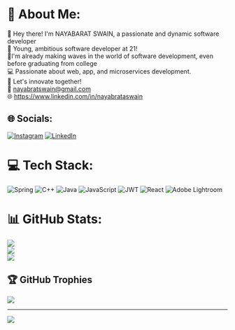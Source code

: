 # 💫 About Me:
👋 Hey there! I'm NAYABARAT SWAIN, a passionate and dynamic software developer<br>🚀 Young, ambitious software developer at 21!<br>👾I'm already making waves in the world of software development, even before graduating from college<br>💻 Passionate about web, app, and microservices development.<br>🌟 Let's innovate together!<br>📧 nayabratswain@gmail.com<br>🌐 https://www.linkedin.com/in/nayabrataswain<br>


## 🌐 Socials:
[![Instagram](https://img.shields.io/badge/Instagram-%23E4405F.svg?logo=Instagram&logoColor=white)](https://instagram.com/vadra_chhua) [![LinkedIn](https://img.shields.io/badge/LinkedIn-%230077B5.svg?logo=linkedin&logoColor=white)](https://linkedin.com/in/nayabrataswain) 

# 💻 Tech Stack:
![Spring](https://img.shields.io/badge/spring-%236DB33F.svg?style=plastic&logo=spring&logoColor=white) ![C++](https://img.shields.io/badge/c++-%2300599C.svg?style=plastic&logo=c%2B%2B&logoColor=white) ![Java](https://img.shields.io/badge/java-%23ED8B00.svg?style=plastic&logo=openjdk&logoColor=white) ![JavaScript](https://img.shields.io/badge/javascript-%23323330.svg?style=plastic&logo=javascript&logoColor=%23F7DF1E) ![JWT](https://img.shields.io/badge/JWT-black?style=plastic&logo=JSON%20web%20tokens) ![React](https://img.shields.io/badge/react-%2320232a.svg?style=plastic&logo=react&logoColor=%2361DAFB) ![Adobe Lightroom](https://img.shields.io/badge/Adobe%20Lightroom-31A8FF.svg?style=plastic&logo=Adobe%20Lightroom&logoColor=white)
# 📊 GitHub Stats:
![](https://github-readme-stats.vercel.app/api?username=Vicky2509&theme=vision-friendly-dark&hide_border=false&include_all_commits=false&count_private=false)<br/>
![](https://github-readme-streak-stats.herokuapp.com/?user=Vicky2509&theme=vision-friendly-dark&hide_border=false)<br/>
![](https://github-readme-stats.vercel.app/api/top-langs/?username=Vicky2509&theme=vision-friendly-dark&hide_border=false&include_all_commits=false&count_private=false&layout=compact)

## 🏆 GitHub Trophies
![](https://github-profile-trophy.vercel.app/?username=Vicky2509&theme=darkhub&no-frame=true&no-bg=false&margin-w=4)

---
[![](https://visitcount.itsvg.in/api?id=Vicky2509&icon=5&color=0)](https://visitcount.itsvg.in)

<!-- Proudly created with GPRM ( https://gprm.itsvg.in ) -->